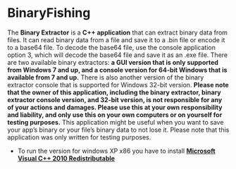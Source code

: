 # BinaryFishing

The **Binary Extractor** is a **C++ application** that can extract binary data from files. It can read binary data from a file and save it to a .bin file or encode it to a base64 file. To decode the base64 file, use the console application option 3, which will decode the base64 file and save it as an .exe file. There are two available binary extractors: **a GUI version that is only supported from Windows 7 and up, and a console version for 64-bit Windows that is available from 7 and up.** There is also another version of the binary extractor console that is supported for Windows 32-bit version. **Please note that the owner of this application, including the binary extractor, binary extractor console version, and 32-bit version, is not responsible for any of your actions and damages. Please use this at your own responsibility and liability, and only use this on your own computers or on yourself for testing purposes.** This application might be useful when you want to save your app’s binary or your file’s binary data to not lose it. Please note that this application was only written for testing purposes.

-  To run the version for windows XP x86 you have to install **[Microsoft Visual C++ 2010 Redistributable](https://www.microsoft.com/en-us/download/details.aspx?id=26999)**
